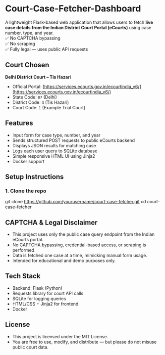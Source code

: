 # Court-Case-Fetcher-Dashboard
A lightweight Flask-based web application that allows users to fetch **live case details from the Indian District Court Portal (eCourts)** using case number, type, and year.  
✅ No CAPTCHA bypassing   
✅ No scraping   
✅ Fully legal — uses public API requests


##  Court Chosen
**Delhi District Court – Tis Hazari**

- Official Portal: [https://services.ecourts.gov.in/ecourtindia_v6/](https://services.ecourts.gov.in/ecourtindia_v6/)
- State Code: `07` (Delhi)
- District Code: `3` (Tis Hazari)
- Court Code: `1` (Example Trial Court)

##  Features

- Input form for case type, number, and year
- Sends structured POST requests to public eCourts backend
- Displays JSON results for matching case
- Logs each user query to SQLite database
- Simple responsive HTML UI using Jinja2
- Docker support


##  Setup Instructions

###  1. Clone the repo
git clone https://github.com/yourusername/court-case-fetcher.git
cd court-case-fetcher

## CAPTCHA & Legal Disclaimer

- This project uses only the public case query endpoint from the Indian eCourts portal.
- No CAPTCHA bypassing, credential-based access, or scraping is performed.
- Data is fetched one case at a time, mimicking manual form usage.
- Intended for educational and demo purposes only.

 ## Tech Stack

- Backend: Flask (Python)
- Requests library for court API calls
- SQLite for logging queries
- HTML/CSS + Jinja2 for frontend
- Docker 

## License
- This project is licensed under the MIT License.
- You are free to use, modify, and distribute — but please do not misuse public court data.
